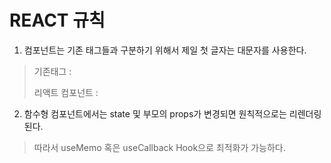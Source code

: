 # REACT 규칙
1. 컴포넌트는 기존 태그들과 구분하기 위해서 제일 첫 글자는 대문자를 사용한다.
> 기존태그 : <div></div>  리액트 컴포넌트 : <Component></Component>

2. 함수형 컴포넌트에서는 state 및 부모의 props가 변경되면 원칙적으로는 리렌더링된다.
> 따라서 useMemo 혹은 useCallback Hook으로 최적화가 가능하다.